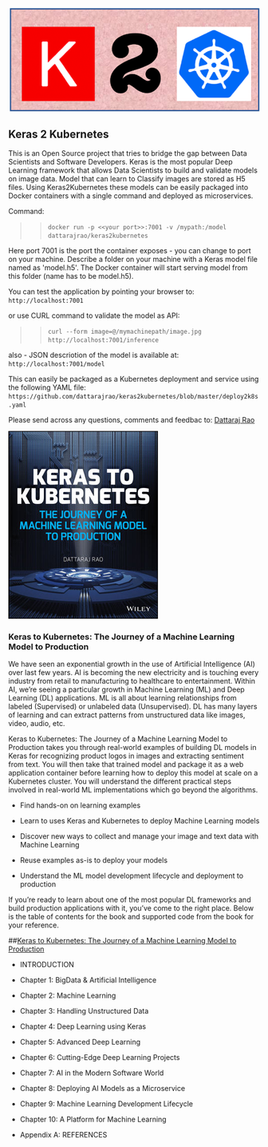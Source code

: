 ![Keras 2 Kubernetes](logo.png)
## Keras 2 Kubernetes

This is an Open Source project that tries to bridge the gap between Data Scientists and Software Developers. Keras is the most popular Deep Learning framework that allows Data Scientists to build and validate models on image data. Model that can learn to Classify images are stored as H5 files. Using Keras2Kubernetes these models can be easily packaged into Docker containers with a single command and deployed as microservices.

Command:
>> `docker run -p <<your port>>:7001 -v /mypath:/model dattarajrao/keras2kubernetes`

Here port 7001 is the port the container exposes - you can change to port on your machine. Describe a folder on your machine with a Keras model file named as 'model.h5'. The Docker container will start serving model from this folder (name has to be model.h5).

You can test the application by pointing your browser to:
`http://localhost:7001`

or use CURL command to validate the model as API:
>> `curl --form image=@/mymachinepath/image.jpg http://localhost:7001/inference`

also - JSON descriotion of the model is available at:
`http://localhost:7001/model`

This can easily be packaged as a Kubernetes deployment and service using the following YAML file:
`https://github.com/dattarajrao/keras2kubernetes/blob/master/deploy2k8s.yaml`

Please send across any questions, comments and feedbac to:
[Dattaraj Rao](mailto:dattarajrao@yahoo.com)

![Keras 2 Kubernetes](book_image.jpg)
### Keras to Kubernetes: The Journey of a Machine Learning Model to Production

We have seen an exponential growth in the use of Artificial Intelligence (AI) over last few years. AI is becoming the new electricity and is touching every industry from retail to manufacturing to healthcare to entertainment. Within AI, we’re seeing a particular growth in Machine Learning (ML) and Deep Learning (DL) applications. ML is all about learning relationships from labeled (Supervised) or unlabeled data (Unsupervised). DL has many layers of learning and can extract patterns from unstructured data like images, video, audio, etc.

Keras to Kubernetes: The Journey of a Machine Learning Model to Production  takes you through real-world examples of building DL models in Keras for recognizing product logos in images and extracting sentiment from text. You will then take that trained model and package it as a web application container before learning how to deploy this model at scale on a Kubernetes cluster. You will understand the different practical steps involved in real-world ML implementations which go beyond the algorithms.

* Find hands-on on learning examples

* Learn to uses Keras and Kubernetes to deploy Machine Learning models

* Discover new ways to collect and manage your image and text data with Machine Learning

* Reuse examples as-is to deploy your models

* Understand the ML model development lifecycle and deployment to production

If you’re ready to learn about one of the most popular DL frameworks and build production applications with it, you’ve come to the right place. Below is the table of contents for the book and supported code from the book for your reference.

##[Keras to Kubernetes: The Journey of a Machine Learning Model to Production](https://www.wiley.com/en-us/Keras+to+Kubernetes%3A+The+Journey+of+a+Machine+Learning+Model+to+Production+-p-9781119564836)

* INTRODUCTION

* Chapter 1: BigData & Artificial Intelligence

* Chapter 2: Machine Learning

* Chapter 3: Handling Unstructured Data

* Chapter 4: Deep Learning using Keras

* Chapter 5: Advanced Deep Learning

* Chapter 6: Cutting-Edge Deep Learning Projects

* Chapter 7: AI in the Modern Software World

* Chapter 8: Deploying AI Models as a Microservice

* Chapter 9: Machine Learning Development Lifecycle

* Chapter 10: A Platform for Machine Learning

* Appendix A: REFERENCES
